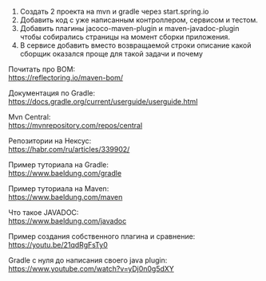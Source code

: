 1. Создать 2 проекта на mvn и gradle через start.spring.io
2. Добавить код с уже написанным контроллером, сервисом и тестом.
3. Добавить плагины jacoco-maven-plugin и maven-javadoc-plugin чтобы собирались страницы на момент сборки приложения.
4. В сервисе добавить вместо возвращаемой строки описание какой сборщик оказался проще для такой задачи и почему



Почитать про BOM:  
https://reflectoring.io/maven-bom/

Документация по Gradle:   
https://docs.gradle.org/current/userguide/userguide.html

Mvn Central:  
https://mvnrepository.com/repos/central

Репозитории на Нексус:  
https://habr.com/ru/articles/339902/

Пример туториала на Gradle:  
https://www.baeldung.com/gradle

Пример туториала на Maven:  
https://www.baeldung.com/maven

Что такое JAVADOC:  
https://www.baeldung.com/javadoc

Пример создания собственного плагина и сравнение:  
https://youtu.be/21qdRgFsTy0

Gradle с нуля до написания своего java plugin:  
https://www.youtube.com/watch?v=yDj0n0g5dXY